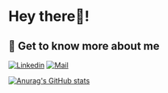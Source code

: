 # Hey there👋!

## 🔗 Get to know more about me 
[![Linkedin](https://img.shields.io/badge/-Sukh-black?style=for-the-badge&logo=Linkedin)](https://www.linkedin.com/in/sukhjot-sekhon/)
[![Mail](https://img.shields.io/badge/-Say%20Hi!-black?style=for-the-badge&logo=gmail)](mailto:sukhjot.sekhon@ucalgary.ca)


[![Anurag's GitHub stats](https://github-readme-stats.vercel.app/api?username=anuraghazra)](https://github.com/anuraghazra/github-readme-stats)
